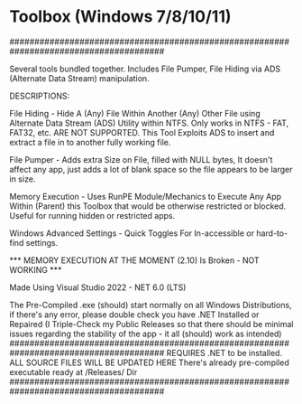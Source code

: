 # Toolbox (Windows 7/8/10/11)
#######################################################################################

Several tools bundled together. Includes File Pumper, File Hiding via ADS (Alternate
Data Stream) manipulation.
 
DESCRIPTIONS:

File Hiding - Hide A (Any) File Within Another (Any) Other File using Alternate Data Stream
(ADS) Utility within NTFS. Only works in NTFS - FAT, FAT32, etc. ARE NOT SUPPORTED. 
This Tool Exploits ADS to insert and extract a file in to another fully working file.

File Pumper - Adds extra Size on File, filled with NULL bytes, It doesn't affect any app, 
just adds a lot of blank space so the file appears to be larger in size.

Memory Execution - Uses RunPE Module/Mechanics to Execute Any App Within (Parent) this Toolbox 
that would be otherwise restricted or blocked. Useful for running hidden or restricted apps.

Windows Advanced Settings - Quick Toggles For In-accessible or hard-to-find settings. 

*** MEMORY EXECUTION AT THE MOMENT (2.10) Is Broken - NOT WORKING ***

Made Using Visual Studio 2022 - NET 6.0 (LTS)

The Pre-Compiled .exe (should) start normally on all Windows Distributions, if there's any
error, please double check you have .NET Installed or Repaired 
(I Triple-Check my Public Releases so that there should be minimal issues 
regarding the stability of the app - it all (should) work as intended)
#######################################################################################
REQUIRES .NET to be installed.
ALL SOURCE FILES WILL BE UPDATED HERE
There's already pre-compiled executable ready at /Releases/ Dir
#######################################################################################
